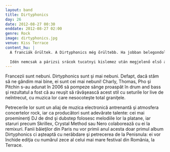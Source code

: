 ```yaml
---
layout: band
title: Dirtyphonics
day: 26
date: 2012-08-27 00:30
enddate: 2012-08-27 02:00
genre: Rock
image: dirtyphonics.jpg
venue: Kiss Terrace
content_hu: |
  A franciák őrültek. A Dirtyphonics még őrültebb. Ha jobban belegondolunk, ők a legőrültebbek. Charly, Thomas, Pho és Pitchin 2006-ban szövetkeztek arra, hogy friss vért pumpálnak a drum and bass műfajba, és sikerült fenekestől felforgatniuk a szcénát utolérhetetlen live actjeikkel, a műfaji határokat semmibe vevő zenéjükkel. Fellépéseik a legütősebb elektronikus zenék és a rockkoncertek hangulatának ötvözetei, de producerként sem utolsók: a világ vezető dnb és dubstep dj-i folyamatosan játsszák dalaikat, és olyan sztároknak készítenek remixeket, mint Skrillex, a Crystal Method vagy Nero.
  
  Idén nemcsak a párizsi srácok tucatnyi kislemez után megjelenő első albumára, hanem Félszigetes fellépésükre is türelmetlenül várhatunk: ők zárják a Félsziget tizedik kiadását a Teraszon.
---
```


Francezii sunt nebuni. Dirtyphonics sunt şi mai nebuni. Defapt, dacă stăm să ne gândim mai bine, ei sunt cei mai nebuni! Charly, Thomas, Pho şi Pitchin s-au adunat în 2006 să pompeze sânge proaspăt în drum and bass şi rezultatul a fost că au reuşit să răvăşească acest stil cu seturile lor live de neîntrecut, cu muzica lor care nesocoteşte total graniţele.

Petrecerile lor sunt un aliaj de muzica electronică antrenantă şi atmosfera concertelor rock, iar ca producători sunt adevărate talente: cei mai proeminenţi DJ de dnd şi dubstep folosesc melodiile lor la platane, iar staruri precum Skrillex, Crystal Method sau Nero colaborează cu ei la remixuri.
Fanii băieţilor din Paris nu vor primii anul acesta doar primul album Dirtyphonics ci aşteaptă cu nerăbdare şi petrecerea de la Penisnula: ei vor închide ediţia cu numărul zece al celui mai mare festival din România, la Terrace.  